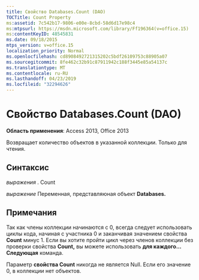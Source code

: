 ```yaml
---
title: Свойство Databases.Count (DAO)
TOCTitle: Count Property
ms:assetid: 7c542b17-9806-e00e-8cbd-58d6d17e98c4
ms:mtpsurl: https://msdn.microsoft.com/library/Ff196364(v=office.15)
ms:contentKeyID: 48545831
ms.date: 09/18/2015
mtps_version: v=office.15
localization_priority: Normal
ms.openlocfilehash: cd8908492721315202c5bdf26109753c88905a07
ms.sourcegitcommit: 8fe462c32b91c87911942c188f3445e85a54137c
ms.translationtype: MT
ms.contentlocale: ru-RU
ms.lasthandoff: 04/23/2019
ms.locfileid: "32294626"
---
```

# <a name="databasescount-property-dao"></a>Свойство Databases.Count (DAO)


**Область применения**: Access 2013, Office 2013

Возвращает количество объектов в указанной коллекции. Только для чтения.

## <a name="syntax"></a>Синтаксис

*выражения* . Count

*выражение* Переменная, представляюная объект **Databases.**

## <a name="remarks"></a>Примечания

Так как члены коллекции начинаются с 0, всегда следует использовать циклы кода, начиная с участника 0 и заканчивая значением свойства **Count** минус 1. Если вы хотите пройти цикл через членов коллекции без проверки свойства **Count,** вы можете использовать **для каждого... Следующая** команда.

Параметр **свойства Count** никогда не является Null. Если его значение 0, в коллекции нет объектов.

